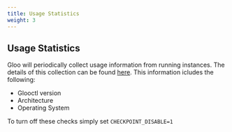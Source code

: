 ```yaml
---
title: Usage Statistics
weight: 3
---
```


## Usage Statistics

Gloo will periodically collect usage information from running instances. The details of this collection can be found [here](https://github.com/solo-io/go-checkpoint).
This information icludes the following: 

* Glooctl version
* Architecture
* Operating System

To turn off these checks simply set `CHECKPOINT_DISABLE=1`
